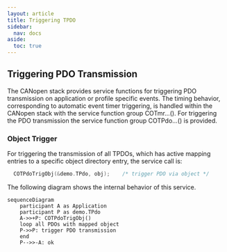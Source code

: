 ```yaml
---
layout: article
title: Triggering TPDO
sidebar:
  nav: docs
aside:
  toc: true
---
```


## Triggering PDO Transmission

The CANopen stack provides service functions for triggering PDO transmission on application or profile specific events. The timing behavior, corresponding to automatic event timer triggering, is handled within the CANopen stack with the service function group COTmr…(). For triggering the PDO transmission the service function group COTPdo…() is provided.


### Object Trigger

For triggering the transmission of all TPDOs, which has active mapping entries to a specific object directory entry, the service call is:

```c
  COTPdoTrigObj(&demo.TPdo, obj);    /* trigger PDO via object */
```

The following diagram shows the internal behavior of this service.

```mermaid
sequenceDiagram
    participant A as Application
    participant P as demo.TPdo
    A->>+P: COTPdoTrigObj()
    loop all PDOs with mapped object
    P->>P: trigger PDO transmission
    end
    P-->>-A: ok
```
